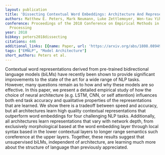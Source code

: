 ```yaml
---
layout: publication
title: 'Dissecting Contextual Word Embeddings: Architecture And Representation'
authors: Matthew E. Peters, Mark Neumann, Luke Zettlemoyer, Wen-tau Yih
conference: Proceedings of the 2018 Conference on Empirical Methods in Natural Language
  Processing
year: 2018
bibkey: peters2018dissecting
citations: 446
additional_links: [{name: Paper, url: 'https://arxiv.org/abs/1808.08949'}]
tags: ["EMNLP", "Model Architecture"]
short_authors: Peters et al.
---
```

Contextual word representations derived from pre-trained bidirectional
language models (biLMs) have recently been shown to provide significant
improvements to the state of the art for a wide range of NLP tasks. However,
many questions remain as to how and why these models are so effective. In this
paper, we present a detailed empirical study of how the choice of neural
architecture (e.g. LSTM, CNN, or self attention) influences both end task
accuracy and qualitative properties of the representations that are learned. We
show there is a tradeoff between speed and accuracy, but all architectures
learn high quality contextual representations that outperform word embeddings
for four challenging NLP tasks. Additionally, all architectures learn
representations that vary with network depth, from exclusively morphological
based at the word embedding layer through local syntax based in the lower
contextual layers to longer range semantics such coreference at the upper
layers. Together, these results suggest that unsupervised biLMs, independent of
architecture, are learning much more about the structure of language than
previously appreciated.
